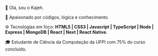 👋 Olá, sou o Kajeh.

📖 Apaixonado por códigos, lógica e conhecimento.

⚙️ Tecnologias em foco: **HTML5 | CSS3 | Javacript | TypeScript | Node | Express | MongoDB | React | Next | React Native**.

🎓 Estudante de Ciência da Computação da UFPI com 75% do curso concluído.

<!---
k4jeh/k4jeh is a ✨ special ✨ repository because its `README.md` (this file) appears on your GitHub profile.
You can click the Preview link to take a look at your changes.
--->
